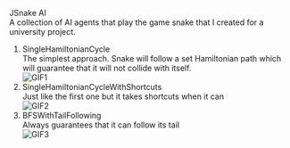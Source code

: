 JSnake AI<br>
A collection of AI agents that play the game snake that I created for a university project. <br>
1. SingleHamiltonianCycle<br>
The simplest approach. Snake will follow a set Hamiltonian path which will guarantee that it will not collide with itself.<br>
![GIF1](https://github.com/RadovicDanilo/JSnakeAI/tree/master/gifs/1.gif)
2. SingleHamiltonianCycleWithShortcuts<br>
Just like the first one but it takes shortcuts when it can<br>
![GIF2](https://github.com/RadovicDanilo/JSnakeAI/tree/master/gifs/2.gif)
3. BFSWithTailFollowing<br>
Always guarantees that it can follow its tail<br>
![GIF3](https://github.com/RadovicDanilo/JSnakeAI/tree/master/gifs/3.gif)

